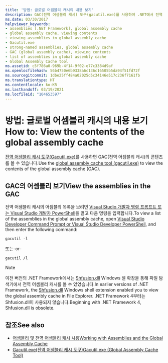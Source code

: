 ```yaml
---
title: '방법: 글로벌 어셈블리 캐시의 내용 보기'
description: GAC(전역 어셈블리 캐시) 도구(gacutil.exe)를 사용하여 .NET에서 전역 어셈블리 캐시의 콘텐츠를 보는 방법을 알아봅니다.
ms.date: 03/30/2017
helpviewer_keywords:
- assemblies [.NET Framework], global assembly cache
- global assembly cache, viewing contents
- viewing assemblies in global assembly cache
- Gacutil.exe
- strong-named assemblies, global assembly cache
- GAC (global assembly cache), viewing contents
- list of assemblies in global assembly cache
- Global Assembly Cache tool
ms.assetid: c5f786a0-969b-4f14-9f02-e77c3384d9af
ms.openlocfilehash: 56b4750e6b9338a6c136c16505b5da94f51fd72f
ms.sourcegitcommit: 1dbe25ff484a02025d5c34146e517c236f7161fb
ms.translationtype: HT
ms.contentlocale: ko-KR
ms.lasthandoff: 03/19/2021
ms.locfileid: "104653597"
---
```

# <a name="how-to-view-the-contents-of-the-global-assembly-cache"></a><span data-ttu-id="f4504-103">방법: 글로벌 어셈블리 캐시의 내용 보기</span><span class="sxs-lookup"><span data-stu-id="f4504-103">How to: View the contents of the global assembly cache</span></span>

<span data-ttu-id="f4504-104">[전역 어셈블리 캐시 도구(Gacutil.exe)](../tools/gacutil-exe-gac-tool.md)를 사용하면 GAC(전역 어셈블리 캐시)의 콘텐츠를 볼 수 있습니다.</span><span class="sxs-lookup"><span data-stu-id="f4504-104">Use the [global assembly cache tool (gacutil.exe)](../tools/gacutil-exe-gac-tool.md) to view the contents of the global assembly cache (GAC).</span></span>

## <a name="view-the-assemblies-in-the-gac"></a><span data-ttu-id="f4504-105">GAC의 어셈블리 보기</span><span class="sxs-lookup"><span data-stu-id="f4504-105">View the assemblies in the GAC</span></span>

<span data-ttu-id="f4504-106">전역 어셈블리 캐시의 어셈블리 목록을 보려면 [Visual Studio 개발자 명령 프롬프트 또는 Visual Studio 개발자 PowerShell](/visualstudio/ide/reference/command-prompt-powershell)을 열고 다음 명령을 입력합니다.</span><span class="sxs-lookup"><span data-stu-id="f4504-106">To view a list of the assemblies in the global assembly cache, open [Visual Studio Developer Command Prompt or Visual Studio Developer PowerShell](/visualstudio/ide/reference/command-prompt-powershell), and then enter the following command:</span></span>

```shell
gacutil -l
```

<span data-ttu-id="f4504-107">또는</span><span class="sxs-lookup"><span data-stu-id="f4504-107">-or-</span></span>

```shell
gacutil /l
```

> [!NOTE]
> <span data-ttu-id="f4504-108">이전 버전의 .NET Framework에서는 [Shfusion.dll](/previous-versions/dotnet/netframework-4.0/34149zk3(v=vs.100)) Windows 셸 확장을 통해 파일 탐색기에서 전역 어셈블리 캐시를 볼 수 있었습니다.</span><span class="sxs-lookup"><span data-stu-id="f4504-108">In earlier versions of .NET Framework, the [Shfusion.dll](/previous-versions/dotnet/netframework-4.0/34149zk3(v=vs.100)) Windows shell extension enabled you to view the global assembly cache in File Explorer.</span></span> <span data-ttu-id="f4504-109">.NET Framework 4부터는 Shfusion.dll이 사용되지 않습니다.</span><span class="sxs-lookup"><span data-stu-id="f4504-109">Beginning with .NET Framework 4, Shfusion.dll is obsolete.</span></span>

## <a name="see-also"></a><span data-ttu-id="f4504-110">참조</span><span class="sxs-lookup"><span data-stu-id="f4504-110">See also</span></span>

- [<span data-ttu-id="f4504-111">어셈블리 및 전역 어셈블리 캐시 사용</span><span class="sxs-lookup"><span data-stu-id="f4504-111">Working with Assemblies and the Global Assembly Cache</span></span>](working-with-assemblies-and-the-gac.md)
- [<span data-ttu-id="f4504-112">Gacutil.exe(전역 어셈블리 캐시 도구)</span><span class="sxs-lookup"><span data-stu-id="f4504-112">Gacutil.exe (Global Assembly Cache Tool)</span></span>](../tools/gacutil-exe-gac-tool.md)
